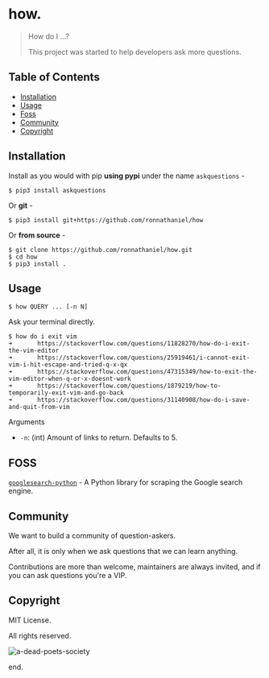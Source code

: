 # how.

> How do I ...?
>
> This project was started to help developers ask more questions.

## Table of Contents

- [Installation](#installation)
- [Usage](#usage)
- [Foss](#foss)
- [Community](#community)
- [Copyright](#copyright)



## Installation

Install as you would with pip **using pypi** under the name `askquestions` - 

    $ pip3 install askquestions
    
Or **git** - 

    $ pip3 install git+https://github.com/ronnathaniel/how
    
Or **from source** -

    $ git clone https://github.com/ronnathaniel/how.git
    $ cd how
    $ pip3 install .

## Usage

    $ how QUERY ... [-n N]

Ask your terminal directly.

    $ how do i exit vim
    ➜       https://stackoverflow.com/questions/11828270/how-do-i-exit-the-vim-editor
    ➜       https://stackoverflow.com/questions/25919461/i-cannot-exit-vim-i-hit-escape-and-tried-q-x-qx
    ➜       https://stackoverflow.com/questions/47315349/how-to-exit-the-vim-editor-when-q-or-x-doesnt-work
    ➜       https://stackoverflow.com/questions/1879219/how-to-temporarily-exit-vim-and-go-back
    ➜       https://stackoverflow.com/questions/31140908/how-do-i-save-and-quit-from-vim

Arguments

- `-n`: (int) Amount of links to return. Defaults to 5.

## FOSS 

[`googlesearch-python`](https://pypi.org/project/googlesearch-python/) - A Python library for scraping the Google search engine.



## Community

We want to build a community of question-askers.

After all, it is only when we ask questions that we can learn anything.

Contributions are more than welcome, maintainers are always invited, and if you can ask questions you're a VIP.

## Copyright

MIT License. 

All rights reserved.

![a-dead-poets-society](https://cdn.quotesgram.com/img/59/18/595506754-m_1918662_hxtIlAK3iZaf.jpg)

end.